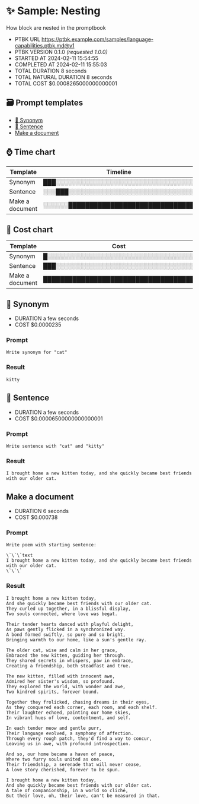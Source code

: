 # ✨ Sample: Nesting

How block are nested in the promptbook

-   PTBK URL https://ptbk.example.com/samples/language-capabilities.ptbk.md@v1
-   PTBK VERSION 0.1.0 _(requested 1.0.0)_
-   STARTED AT 2024-02-11 15:54:55
-   COMPLETED AT 2024-02-11 15:55:03
-   TOTAL DURATION 8 seconds
-   TOTAL NATURAL DURATION 8 seconds
-   TOTAL COST $0.0008265000000000001

## 🗃 Prompt templates

-   [💬 Synonym](#-synonym)
-   [💬 Sentence](#-sentence)
-   [Make a document](#make-a-document)

## ⌚ Time chart

| Template        | Timeline                             |
| --------------- | ------------------------------------ |
| Synonym         | ███░░░░░░░░░░░░░░░░░░░░░░░░░░░░░░░░░ |
| Sentence        | ░░░███░░░░░░░░░░░░░░░░░░░░░░░░░░░░░░ |
| Make a document | ░░░░░░██████████████████████████████ |

## 💸 Cost chart

| Template        | Cost                                 |
| --------------- | ------------------------------------ |
| Synonym         | █░░░░░░░░░░░░░░░░░░░░░░░░░░░░░░░░░░░ |
| Sentence        | ███░░░░░░░░░░░░░░░░░░░░░░░░░░░░░░░░░ |
| Make a document | ████████████████████████████████████ |

## 💬 Synonym

-   DURATION a few seconds
-   COST $0.0000235

### Prompt

```
Write synonym for "cat"
```

### Result

```
kitty
```

## 💬 Sentence

-   DURATION a few seconds
-   COST $0.00006500000000000001

### Prompt

```
Write sentence with "cat" and "kitty"
```

### Result

```
I brought home a new kitten today, and she quickly became best friends with our older cat.
```

## Make a document

-   DURATION 6 seconds
-   COST $0.000738

### Prompt

```
Write poem with starting sentence:

\`\`\`text
I brought home a new kitten today, and she quickly became best friends with our older cat.
\`\`\`
```

### Result

```
I brought home a new kitten today,
And she quickly became best friends with our older cat.
They curled up together, in a blissful display,
Two souls connected, where love was begat.

Their tender hearts danced with playful delight,
As paws gently flicked in a synchronized way.
A bond formed swiftly, so pure and so bright,
Bringing warmth to our home, like a sun's gentle ray.

The older cat, wise and calm in her grace,
Embraced the new kitten, guiding her through.
They shared secrets in whispers, paw in embrace,
Creating a friendship, both steadfast and true.

The new kitten, filled with innocent awe,
Admired her sister's wisdom, so profound.
They explored the world, with wonder and awe,
Two kindred spirits, forever bound.

Together they frolicked, chasing dreams in their eyes,
As they conquered each corner, each room, and each shelf.
Their laughter echoed, painting our home skies,
In vibrant hues of love, contentment, and self.

In each tender meow and gentle purr,
Their language evolved, a symphony of affection.
Through every rough patch, they'd find a way to concur,
Leaving us in awe, with profound introspection.

And so, our home became a haven of peace,
Where two furry souls united as one.
Their friendship, a serenade that will never cease,
A love story cherished, forever to be spun.

I brought home a new kitten today,
And she quickly became best friends with our older cat.
A tale of companionship, in a world so cliché,
But their love, oh, their love, can't be measured in that.
```
